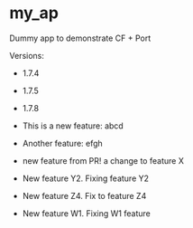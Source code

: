 # my_ap
Dummy app to demonstrate CF + Port

Versions:
- 1.7.4
- 1.7.5
- 1.7.8

- This is a new feature: abcd
- Another feature: efgh
- new feature from PR! a change to feature X
- New feature Y2. Fixing feature Y2
- New feature Z4. Fix to feature Z4
- New feature W1. Fixing W1 feature
